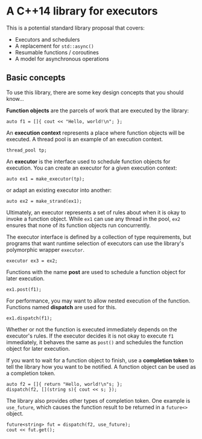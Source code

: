 A C++14 library for executors
=============================

This is a potential standard library proposal that covers:

* Executors and schedulers
* A replacement for `std::async()`
* Resumable functions / coroutines
* A model for asynchronous operations

Basic concepts
--------------

To use this library, there are some key design concepts that you should know...

**Function objects** are the parcels of work that are executed by the library:

    auto f1 = []{ cout << "Hello, world!\n"; };

An **execution context** represents a place where function objects will be executed. A thread pool is an example of an execution context.

    thread_pool tp;

An **executor** is the interface used to schedule function objects for execution. You can create an executor for a given execution context:

    auto ex1 = make_executor(tp);

or adapt an existing executor into another:

    auto ex2 = make_strand(ex1);
    
Ultimately, an executor represents a set of rules about when it is okay to invoke a function object. While `ex1` can use any thread in the pool, `ex2` ensures that none of its function objects run concurrently.

The executor interface is defined by a collection of type requirements, but programs that want runtime selection of executors can use the library's polymorphic wrapper `executor`.

    executor ex3 = ex2;
    
Functions with the name **post** are used to schedule a function object for later execution.

    ex1.post(f1);
    
For performance, you may want to allow nested execution of the function. Functions named **dispatch** are used for this.

    ex1.dispatch(f1);

Whether or not the function is executed immediately depends on the executor's rules. If the executor decides it is not okay to execute `f1` immediately, it behaves the same as `post()` and schedules the function object for later execution.

If you want to wait for a function object to finish, use a **completion token** to tell the library how you want to be notified. A function object can be used as a completion token.

    auto f2 = []{ return "Hello, world!\n"s; };
    dispatch(f2, [](string s){ cout << s; });

The library also provides other types of completion token. One example is `use_future`, which causes the function result to be returned in a `future<>` object.

    future<string> fut = dispatch(f2, use_future);
    cout << fut.get();

